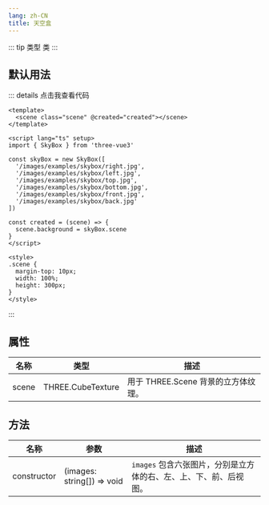```yaml
---
lang: zh-CN
title: 天空盒
---
```


::: tip 类型
类
:::

## 默认用法

<SkyBox />

::: details 点击我查看代码

```vue
<template>
  <scene class="scene" @created="created"></scene>
</template>

<script lang="ts" setup>
import { SkyBox } from 'three-vue3'

const skyBox = new SkyBox([
  '/images/examples/skybox/right.jpg',
  '/images/examples/skybox/left.jpg',
  '/images/examples/skybox/top.jpg',
  '/images/examples/skybox/bottom.jpg',
  '/images/examples/skybox/front.jpg',
  '/images/examples/skybox/back.jpg'
])

const created = (scene) => {
  scene.background = skyBox.scene
}
</script>

<style>
.scene {
  margin-top: 10px;
  width: 100%;
  height: 300px;
}
</style>
```

:::

## 属性

| 名称  | 类型              | 描述                                |
| ----- | ----------------- | ----------------------------------- |
| scene | THREE.CubeTexture | 用于 THREE.Scene 背景的立方体纹理。 |

## 方法

| 名称        | 参数                       | 描述                                                              |
| ----------- | -------------------------- | ----------------------------------------------------------------- |
| constructor | (images: string[]) => void | `images` 包含六张图片，分别是立方体的右、左、上、下、前、后视图。 |
